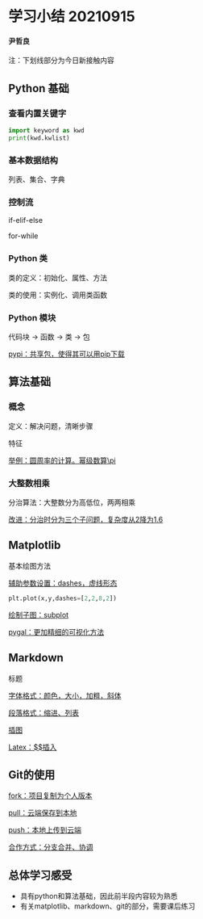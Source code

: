 # 学习小结 20210915

#### 尹哲良

注：下划线部分为今日新接触内容

## Python 基础

### 查看内置关键字

```python
import keyword as kwd
print(kwd.kwlist)
```

### 基本数据结构

列表、集合、字典

### 控制流

if-elif-else

for-while

### Python 类

类的定义：初始化、属性、方法

类的使用：实例化、调用类函数

### Python 模块

代码块 → 函数 → 类 → 包

<u>pypi：共享包，使得其可以用pip下载</u>

## 算法基础

### 概念

定义：解决问题，清晰步骤

特征

<u>举例：圆周率的计算。幂级数算\pi</u>

### 大整数相乘

分治算法：大整数分为高低位，两两相乘

<u>改进：分治时分为三个子问题，复杂度从2降为1.6</u>

## Matplotlib

基本绘图方法

<u>辅助参数设置：dashes，虚线形态</u>

```python
plt.plot(x,y,dashes=[2,2,8,2])
```

<u>绘制子图：subplot</u>

<u>pygal：更加精细的可视化方法</u>

## Markdown

标题

<u>字体格式：颜色，大小，加粗，斜体</u>

<u>段落格式：缩进、列表</u>

<u>插图</u>

<u>Latex：$$插入</u>

## Git的使用

<u>fork：项目复制为个人版本</u>

<u>pull：云端保存到本地</u>

<u>push：本地上传到云端</u>

<u>合作方式：分支合并、协调</u>

## 总体学习感受

+ 具有python和算法基础，因此前半段内容较为熟悉
+ 有关matplotlib、markdown、git的部分，需要课后练习



